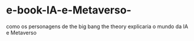 # e-book-IA-e-Metaverso-
como os personagens de the big bang the theory explicaria o mundo da IA e Metaverso
